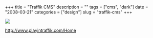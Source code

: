 +++
title = "Traffik CMS"
description = ""
tags = ["cms", "dark"]
date = "2008-03-21"
categories = ["design"]
slug = "traffik-cms"
+++


 

  <div id="screens-thumbs" class="clearfix">
    <div class="txt-center" id="design-submission"><a href="http://www.playintraffik.com/Home"><img id='bluga-thumbnail-799' class='bluga-thumbnail large' src='//konigi.com/media/bluga/
wt47f2778f23d5b_0.jpg'/></a></div>  
  </div>   
<p><a href="http://www.playintraffik.com/Home">http://www.playintraffik.com/Home</a></p>




